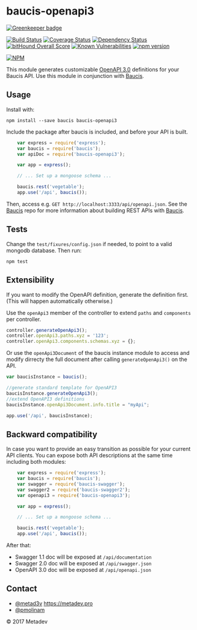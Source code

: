 baucis-openapi3
===============

[![Greenkeeper badge](https://badges.greenkeeper.io/metadevpro/baucis-openapi3.svg)](https://greenkeeper.io/)

[![Build Status](https://travis-ci.org/metadevpro/baucis-openapi3.svg)](https://travis-ci.org/metadevpro/baucis-openapi3)
[![Coverage Status](https://coveralls.io/repos/github/metadevpro/baucis-openapi3/badge.svg?branch=master)](https://coveralls.io/github/metadevpro/baucis-openapi3?branch=master)
[![Dependency Status](https://david-dm.org/metadevpro/baucis-openapi3.svg)](https://david-dm.org/metadevpro/baucis-openapi3)
[![bitHound Overall Score](https://www.bithound.io/github/metadevpro/baucis-openapi3/badges/score.svg)](https://www.bithound.io/github/metadevpro/baucis-openapi3)
[![Known Vulnerabilities](https://snyk.io/test/npm/baucis-openapi3/badge.svg)](https://snyk.io/test/npm/baucis-openapi3)
[![npm version](https://badge.fury.io/js/baucis-openapi3.svg)](http://badge.fury.io/js/baucis-openapi3)

[![NPM](https://nodei.co/npm/baucis-openapi3.png?downloads=true&downloadRank=true&stars=true)](https://nodei.co/npm/baucis-openapi3/)


This module generates customizable [OpenAPI 3.0](https://github.com/OAI/OpenAPI-Specification/blob/master/versions/3.0.0.md) definitions for your Baucis API.
Use this module in conjunction with [Baucis](https://github.com/wprl/baucis).


Usage
-----

Install with:

    npm install --save baucis baucis-openapi3

Include the package after baucis is included, and before your API is built.

```javascript
    var express = require('express');
    var baucis = require('baucis');
    var apiDoc = require('baucis-openapi3');

    var app = express();

    // ... Set up a mongoose schema ...

    baucis.rest('vegetable');
    app.use('/api', baucis());
```

Then, access e.g. `GET http://localhost:3333/api/openapi.json`.  See the [Baucis](https://github.com/wprl/baucis) repo for more information about building REST APIs with [Baucis](https://github.com/wprl/baucis).

Tests
-----
Change the `test/fixures/config.json` if needed, to point to a valid mongodb database.
Then run:

```
npm test
```


Extensibility
-------------

If you want to modify the OpenAPI definition, generate the definition first.  (This will happen automatically otherwise.)

Use the `openApi3` member of the controller to extend `paths` and `components` per controller.

```javascript
controller.generateOpenApi3();
controller.openApi3.paths.xyz = '123';
controller.openApi3.components.schemas.xyz = {};
```

Or use the `openApi3Document` of the baucis instance module to access and modify dirrecty the full document after calling `generateOpenApi3()` on the API.

```javascript
var baucisInstance = baucis();

//generate standard template for OpenAPI3
baucisInstance.generateOpenApi3();
//extend OpenAPI3 definitions
baucisInstance.openApi3Document.info.title = "myApi";

app.use('/api', baucisInstance);
```

Backward compatibility
----------------------

In case you want to provide an easy transition as possible for your current API clients. You can expose both API descriptions at the same time including both modules:

```javascript
    var express = require('express');
    var baucis = require('baucis');
    var swagger = require('baucis-swagger');
    var swagger2 = require('baucis-swagger2');
    var openapi3 = require('baucis-openapi3');

    var app = express();

    // ... Set up a mongoose schema ...

    baucis.rest('vegetable');
    app.use('/api', baucis());
```

After that:
- Swagger 1.1 doc will be exposed at `/api/documentation`
- Swagger 2.0 doc will be exposed at `/api/swagger.json`
- OpenAPI 3.0 doc will be exposed at `/api/openapi.json`


Contact
-------

 * [@metad3v](https://twitter.com/metad3v) https://metadev.pro
 * [@pmolinam](https://twitter.com/pmolinam)

&copy; 2017 Metadev
